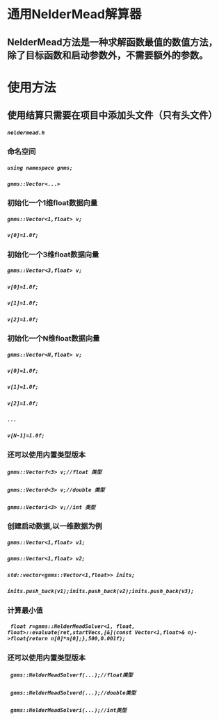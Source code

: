 # 通用NelderMead解算器
## NelderMead方法是一种求解函数最值的数值方法，除了目标函数和启动参数外，不需要额外的参数。
# 使用方法
## 使用结算只需要在项目中添加头文件（只有头文件）
##### ```neldermead.h```
### 命名空间
##### ```using namespace gnms;```
##### ```gnms::Vector<...>```
### 初始化一个1维float数据向量
##### ```gnms::Vector<1,float> v;```
##### ```v[0]=1.0f;```
### 初始化一个3维float数据向量
##### ```gnms::Vector<3,float> v;```
##### ```v[0]=1.0f;```
##### ```v[1]=1.0f;```
##### ```v[2]=1.0f;```
### 初始化一个N维float数据向量
##### ```gnms::Vector<N,float> v;```
##### ```v[0]=1.0f;```
##### ```v[1]=1.0f;```
##### ```v[2]=1.0f;```
##### ```...```
##### ```v[N-1]=1.0f;```
### 还可以使用内置类型版本 
##### ```gnms::Vectorf<3> v;//float 类型```
##### ```gnms::Vectord<3> v;//double 类型```
##### ```gnms::Vectori<3> v;//int 类型```
### 创建启动数据,以一维数据为例
##### ```gnms::Vector<1,float> v1;```
##### ```gnms::Vector<1,float> v2;```
##### ```std::vector<gnms::Vector<1,float>> inits;```
##### ```inits.push_back(v1);inits.push_back(v2);inits.push_back(v3);```
### 计算最小值
##### ``` float r=gnms::NelderMeadSolver<1, float, float>::evaluate(ret,startVecs,[&](const Vector<1,float>& n)->float{return n[0]*n[0];},500,0.001f);```
### 还可以使用内置类型版本 
##### ``` gnms::NelderMeadSolverf(...);//float类型```
##### ``` gnms::NelderMeadSolverd(...);//double类型```
##### ``` gnms::NelderMeadSolveri(...);//int类型```
